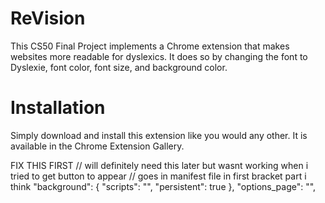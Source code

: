 ReVision
===========

This CS50 Final Project implements a Chrome extension that makes websites more readable for dyslexics.
It does so by changing the font to Dyslexie, font color, font size, and background color.  

Installation
===========
Simply download and install this extension like you would any other. It is available in the Chrome Extension Gallery.



FIX THIS FIRST
// will definitely need this later but wasnt working when i tried to get button to appear
// goes in manifest file in first bracket part i think
"background": {
  "scripts": "",
  "persistent": true
},
"options_page": "",
